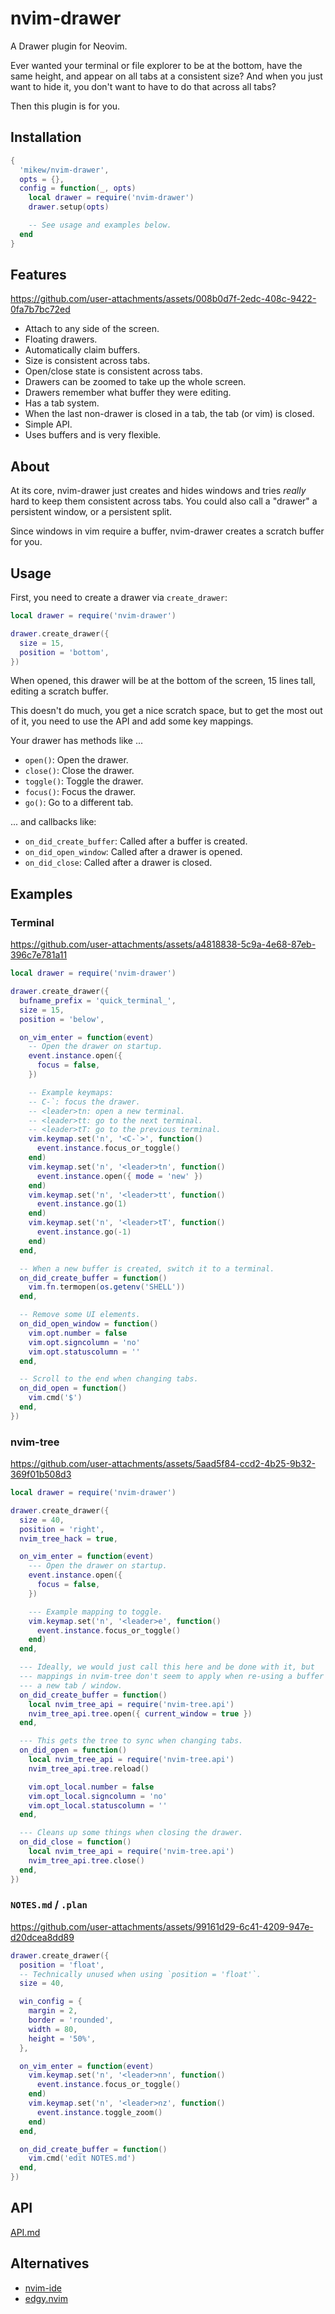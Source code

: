 # nvim-drawer

A Drawer plugin for Neovim.

Ever wanted your terminal or file explorer to be at the bottom, have the same
height, and appear on all tabs at a consistent size? And when you just want to
hide it, you don't want to have to do that across all tabs?

Then this plugin is for you.

## Installation

```lua
{
  'mikew/nvim-drawer',
  opts = {},
  config = function(_, opts)
    local drawer = require('nvim-drawer')
    drawer.setup(opts)

    -- See usage and examples below.
  end
}
```

## Features

https://github.com/user-attachments/assets/008b0d7f-2edc-408c-9422-0fa7b7bc72ed

- Attach to any side of the screen.
- Floating drawers.
- Automatically claim buffers.
- Size is consistent across tabs.
- Open/close state is consistent across tabs.
- Drawers can be zoomed to take up the whole screen.
- Drawers remember what buffer they were editing.
- Has a tab system.
- When the last non-drawer is closed in a tab, the tab (or vim) is closed.
- Simple API.
- Uses buffers and is very flexible.

## About

At its core, nvim-drawer just creates and hides windows and tries _really_ hard
to keep them consistent across tabs. You could also call a "drawer" a
persistent window, or a persistent split.

Since windows in vim require a buffer, nvim-drawer creates a scratch buffer for
you.

## Usage

First, you need to create a drawer via `create_drawer`:

```lua
local drawer = require('nvim-drawer')

drawer.create_drawer({
  size = 15,
  position = 'bottom',
})
```

When opened, this drawer will be at the bottom of the screen, 15 lines tall,
editing a scratch buffer.

This doesn't do much, you get a nice scratch space, but to get the most out of
it, you need to use the API and add some key mappings.

Your drawer has methods like ...

- `open()`: Open the drawer.
- `close()`: Close the drawer.
- `toggle()`: Toggle the drawer.
- `focus()`: Focus the drawer.
- `go()`: Go to a different tab.

... and callbacks like:

- `on_did_create_buffer`: Called after a buffer is created.
- `on_did_open_window`: Called after a drawer is opened.
- `on_did_close`: Called after a drawer is closed.

## Examples

### Terminal

https://github.com/user-attachments/assets/a4818838-5c9a-4e68-87eb-396c7e781a11

```lua
local drawer = require('nvim-drawer')

drawer.create_drawer({
  bufname_prefix = 'quick_terminal_',
  size = 15,
  position = 'below',

  on_vim_enter = function(event)
    -- Open the drawer on startup.
    event.instance.open({
      focus = false,
    })

    -- Example keymaps:
    -- C-`: focus the drawer.
    -- <leader>tn: open a new terminal.
    -- <leader>tt: go to the next terminal.
    -- <leader>tT: go to the previous terminal.
    vim.keymap.set('n', '<C-`>', function()
      event.instance.focus_or_toggle()
    end)
    vim.keymap.set('n', '<leader>tn', function()
      event.instance.open({ mode = 'new' })
    end)
    vim.keymap.set('n', '<leader>tt', function()
      event.instance.go(1)
    end)
    vim.keymap.set('n', '<leader>tT', function()
      event.instance.go(-1)
    end)
  end,

  -- When a new buffer is created, switch it to a terminal.
  on_did_create_buffer = function()
    vim.fn.termopen(os.getenv('SHELL'))
  end,

  -- Remove some UI elements.
  on_did_open_window = function()
    vim.opt.number = false
    vim.opt.signcolumn = 'no'
    vim.opt.statuscolumn = ''
  end,

  -- Scroll to the end when changing tabs.
  on_did_open = function()
    vim.cmd('$')
  end,
})
```

### nvim-tree

https://github.com/user-attachments/assets/5aad5f84-ccd2-4b25-9b32-369f01b508d3

```lua
local drawer = require('nvim-drawer')

drawer.create_drawer({
  size = 40,
  position = 'right',
  nvim_tree_hack = true,

  on_vim_enter = function(event)
    --- Open the drawer on startup.
    event.instance.open({
      focus = false,
    })

    --- Example mapping to toggle.
    vim.keymap.set('n', '<leader>e', function()
      event.instance.focus_or_toggle()
    end)
  end,

  --- Ideally, we would just call this here and be done with it, but
  --- mappings in nvim-tree don't seem to apply when re-using a buffer in
  --- a new tab / window.
  on_did_create_buffer = function()
    local nvim_tree_api = require('nvim-tree.api')
    nvim_tree_api.tree.open({ current_window = true })
  end,

  --- This gets the tree to sync when changing tabs.
  on_did_open = function()
    local nvim_tree_api = require('nvim-tree.api')
    nvim_tree_api.tree.reload()

    vim.opt_local.number = false
    vim.opt_local.signcolumn = 'no'
    vim.opt_local.statuscolumn = ''
  end,

  --- Cleans up some things when closing the drawer.
  on_did_close = function()
    local nvim_tree_api = require('nvim-tree.api')
    nvim_tree_api.tree.close()
  end,
})
```

### `NOTES.md` / `.plan`

https://github.com/user-attachments/assets/99161d29-6c41-4209-947e-d20dcea8dd89

```lua
drawer.create_drawer({
  position = 'float',
  -- Technically unused when using `position = 'float'`.
  size = 40,

  win_config = {
    margin = 2,
    border = 'rounded',
    width = 80,
    height = '50%',
  },

  on_vim_enter = function(event)
    vim.keymap.set('n', '<leader>nn', function()
      event.instance.focus_or_toggle()
    end)
    vim.keymap.set('n', '<leader>nz', function()
      event.instance.toggle_zoom()
    end)
  end,

  on_did_create_buffer = function()
    vim.cmd('edit NOTES.md')
  end,
})
```

## API

[API.md](API.md)

## Alternatives

- [nvim-ide](https://github.com/ldelossa/nvim-ide)
- [edgy.nvim](https://github.com/folke/edgy.nvim)
